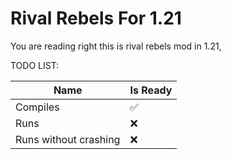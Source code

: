 # Rival Rebels For 1.21
You are reading right this is rival rebels mod in 1.21,

TODO LIST:

| Name                  | Is Ready |
|-----------------------|----------|
| Compiles              | ✅        |
| Runs                  | ❌        |
| Runs without crashing | ❌        |
